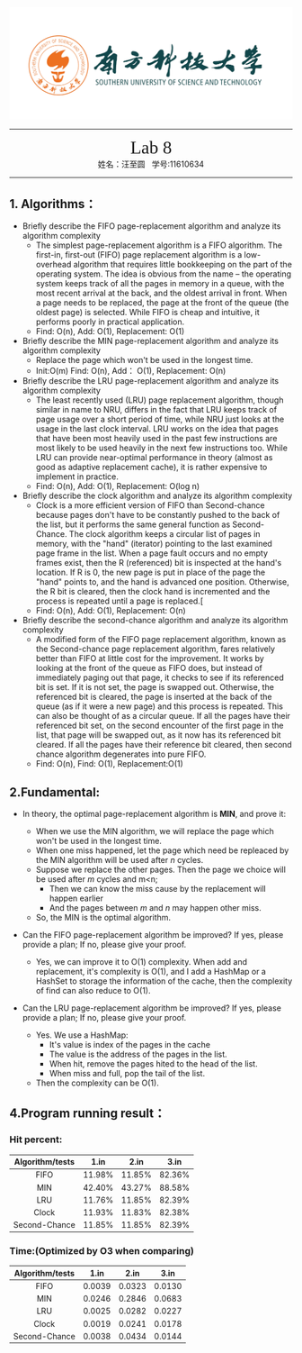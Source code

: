![](../_v_images/The_Logo_Of_Sustc.png)

---

<center><font face="Source Code Variable" size="6">Lab 8</font></center>
<center>姓名：汪至圆 &nbsp; 学号:11610634</center>

---

## 1. Algorithms：

- Briefly describe the FIFO page-replacement algorithm and analyze its algorithm complexity
  - The simplest page-replacement algorithm is a FIFO algorithm. The first-in, first-out (FIFO) page replacement algorithm is a low-overhead algorithm that requires little bookkeeping on the part of the operating system. The idea is obvious from the name – the operating system keeps track of all the pages in memory in a queue, with the most recent arrival at the back, and the oldest arrival in front. When a page needs to be replaced, the page at the front of the queue (the oldest page) is selected. While FIFO is cheap and intuitive, it performs poorly in practical application.
  - Find: O(n), Add: O(1), Replacement: O(1)
- Briefly describe the MIN page-replacement algorithm and analyze its algorithm complexity
  - Replace the page which won't be used in the longest time.
  - Init:O(m) Find: O(n), Add： O(1), Replacement: O(n)
- Briefly describe the LRU page-replacement algorithm and analyze its algorithm complexity
  - The least recently used (LRU) page replacement algorithm, though similar in name to NRU, differs in the fact that LRU keeps track of page usage over a short period of time, while NRU just looks at the usage in the last clock interval. LRU works on the idea that pages that have been most heavily used in the past few instructions are most likely to be used heavily in the next few instructions too. While LRU can provide near-optimal performance in theory (almost as good as adaptive replacement cache), it is rather expensive to implement in practice.
  - Find: O(n), Add: O(1), Replacement: O(log n)
- Briefly describe the clock algorithm and analyze its algorithm complexity
  - Clock is a more efficient version of FIFO than Second-chance because pages don't have to be constantly pushed to the back of the list, but it performs the same general function as Second-Chance. The clock algorithm keeps a circular list of pages in memory, with the "hand" (iterator) pointing to the last examined page frame in the list. When a page fault occurs and no empty frames exist, then the R (referenced) bit is inspected at the hand's location. If R is 0, the new page is put in place of the page the "hand" points to, and the hand is advanced one position. Otherwise, the R bit is cleared, then the clock hand is incremented and the process is repeated until a page is replaced.[
  - Find: O(n), Add: O(1), Replacement: O(n)
- Briefly describe the second-chance algorithm and analyze its algorithm complexity
  - A modified form of the FIFO page replacement algorithm, known as the Second-chance page replacement algorithm, fares relatively better than FIFO at little cost for the improvement. It works by looking at the front of the queue as FIFO does, but instead of immediately paging out that page, it checks to see if its referenced bit is set. If it is not set, the page is swapped out. Otherwise, the referenced bit is cleared, the page is inserted at the back of the queue (as if it were a new page) and this process is repeated. This can also be thought of as a circular queue. If all the pages have their referenced bit set, on the second encounter of the first page in the list, that page will be swapped out, as it now has its referenced bit cleared. If all the pages have their reference bit cleared, then second chance algorithm degenerates into pure FIFO.
  - Find: O(n), Find: O(1), Replacement:O(1)

## 2.Fundamental:

- In theory, the optimal page-replacement algorithm is **MIN**, and prove it:

  - When we use the MIN algorithm, we will replace the page which won't be used in the longest time.
  - When one miss happened, let the page which need be repleaced by the MIN algorithm will be used after _n_ cycles.
  - Suppose we replace the other pages. Then the page we choice will be used after _m_ cycles and m<n;
    - Then we can know the miss cause by the replacement will happen earlier
    - And the pages between _m_ and _n_ may happen other miss.
  - So, the MIN is the optimal algorithm.

- Can the FIFO page-replacement algorithm be improved? If yes, please provide a plan; If no, please give your proof.
  - Yes, we can improve it to O(1) complexity. When add and replacement, it's complexity is O(1), and I add a HashMap or a HashSet to storage the information of the cache, then the complexity of find can also reduce to O(1).
- Can the LRU page-replacement algorithm be improved? If yes, please provide a plan; If no, please give your proof.
  - Yes. We use a HashMap:
    - It's value is index of the pages in the cache
    - The value is the address of the pages in the list.
    - When hit, remove the pages hited to the head of the list.
    - When miss and full, pop the tail of the list.
  - Then the complexity can be O(1).

## 4.Program running result：

### Hit percent:

| Algorithm/tests |  1.in  |  2.in  |  3.in  |
| :-------------: | :----: | :----: | :----: |
|      FIFO       | 11.98% | 11.85% | 82.36% |
|       MIN       | 42.40% | 43.27% | 88.58% |
|       LRU       | 11.76% | 11.85% | 82.39% |
|      Clock      | 11.93% | 11.83% | 82.38% |
|  Second-Chance  | 11.85% | 11.85% | 82.39% |

### Time:(Optimized by O3 when comparing)

| Algorithm/tests |  1.in  |  2.in  |  3.in  |
| :-------------: | :----: | :----: | :----: |
|      FIFO       | 0.0039 | 0.0323 | 0.0130 |
|       MIN       | 0.0246 | 0.2846 | 0.0683 |
|       LRU       | 0.0025 | 0.0282 | 0.0227 |
|      Clock      | 0.0019 | 0.0241 | 0.0178 |
|  Second-Chance  | 0.0038 | 0.0434 | 0.0144 |
